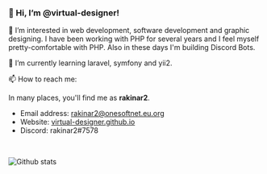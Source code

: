 ### 👋 Hi, I’m **@virtual-designer**!
👀 I’m interested in web development, software development and graphic designing. 
   I have been working with PHP for several years and I feel myself pretty-comfortable with PHP. Also in these days I'm building Discord Bots. 

🌱 I’m currently learning laravel, symfony and yii2. 

📫 How to reach me: 

In many places, you'll find me as **rakinar2**. 

 - Email address: rakinar2@onesoftnet.eu.org
 - Website: [virtual-designer.github.io](https://virtual-designer.github.io/)
 - Discord: rakinar2#7578

<br>

![Github stats](https://github-readme-stats.vercel.app/api?username=virtual-designer)


<!---
virtual-designer/virtual-designer is a ✨ special ✨ repository because its `README.md` (this file) appears on your GitHub profile.
You can click the Preview link to take a look at your changes.
--->
